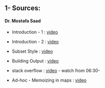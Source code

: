 
## 1- Sources:

#### Dr. Mostafa Saad

* Introduction - 1 : [video](https://youtu.be/gFdP6X4CyKU)

* Introduction - 2 : [video](https://youtu.be/1j3srLj-C5Q)

* Subset Style :  [video](https://youtu.be/vAqaki1BhS0)

* Building Output :  [video](https://youtu.be/s3IGwpJwCTA)

* stack overflow :  [video](https://youtu.be/pJbeTrSKl3Y?list=PLPt2dINI2MIattDutu7IOAMlUuLeN8k2p&t=388) - watch from 06:30-

* Ad-hoc - Memoizing in maps :  [video](https://youtu.be/gGEHeDdcNRs)




